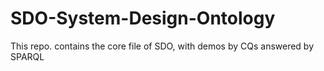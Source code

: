 # SDO-System-Design-Ontology
This repo. contains the core file of SDO, with demos by CQs answered by SPARQL
